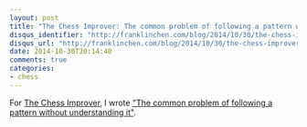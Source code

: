 ```yaml
---
layout: post
title: "The Chess Improver: The common problem of following a pattern without understanding it"
disqus_identifier: "http://franklinchen.com/blog/2014/10/30/the-chess-improver-the-common-problem-of-following-a-pattern-without-understanding-it/"
disqus_url: "http://franklinchen.com/blog/2014/10/30/the-chess-improver-the-common-problem-of-following-a-pattern-without-understanding-it/"
date: 2014-10-30T20:14:40
comments: true
categories:
- chess
---
```

For [The Chess Improver](http://chessimprover.com/), I wrote ["The common problem of following a pattern without understanding it"](http://chessimprover.com/the-common-problem-of-following-a-pattern-without-understanding-it/).
